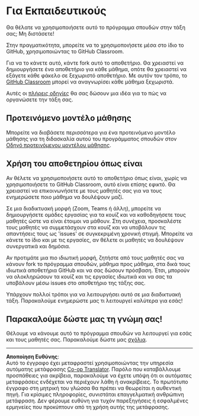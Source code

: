 <!--
CO_OP_TRANSLATOR_METADATA:
{
  "original_hash": "9fd36f5dc734203ee28b6cf2573e5eab",
  "translation_date": "2025-08-27T19:55:24+00:00",
  "source_file": "for-teachers.md",
  "language_code": "el"
}
-->
# Για Εκπαιδευτικούς

Θα θέλατε να χρησιμοποιήσετε αυτό το πρόγραμμα σπουδών στην τάξη σας; Μη διστάσετε!

Στην πραγματικότητα, μπορείτε να το χρησιμοποιήσετε μέσα στο ίδιο το GitHub, χρησιμοποιώντας το GitHub Classroom.

Για να το κάνετε αυτό, κάντε fork αυτό το αποθετήριο. Θα χρειαστεί να δημιουργήσετε ένα αποθετήριο για κάθε μάθημα, οπότε θα χρειαστεί να εξάγετε κάθε φάκελο σε ξεχωριστό αποθετήριο. Με αυτόν τον τρόπο, το [GitHub Classroom](https://classroom.github.com/classrooms) μπορεί να αναγνωρίσει κάθε μάθημα ξεχωριστά.

Αυτές οι [πλήρεις οδηγίες](https://github.blog/2020-03-18-set-up-your-digital-classroom-with-github-classroom/) θα σας δώσουν μια ιδέα για το πώς να οργανώσετε την τάξη σας.

## Προτεινόμενο μοντέλο μάθησης

Μπορείτε να διαβάσετε περισσότερα για ένα προτεινόμενο μοντέλο μάθησης για τη διδασκαλία αυτού του προγράμματος σπουδών στον [Οδηγό προτεινόμενου μοντέλου μάθησης](recommended-learning-model.md).

## Χρήση του αποθετηρίου όπως είναι

Αν θέλετε να χρησιμοποιήσετε αυτό το αποθετήριο όπως είναι, χωρίς να χρησιμοποιήσετε το GitHub Classroom, αυτό είναι επίσης εφικτό. Θα χρειαστεί να επικοινωνήσετε με τους μαθητές σας για να τους ενημερώσετε ποιο μάθημα να δουλέψουν μαζί.

Σε μια διαδικτυακή μορφή (Zoom, Teams ή άλλη), μπορείτε να δημιουργήσετε ομάδες εργασίας για τα κουίζ και να καθοδηγήσετε τους μαθητές ώστε να είναι έτοιμοι να μάθουν. Στη συνέχεια, προσκαλέστε τους μαθητές να συμμετάσχουν στα κουίζ και να υποβάλουν τις απαντήσεις τους ως 'issues' σε συγκεκριμένη χρονική στιγμή. Μπορείτε να κάνετε το ίδιο και με τις εργασίες, αν θέλετε οι μαθητές να δουλέψουν συνεργατικά και δημόσια.

Αν προτιμάτε μια πιο ιδιωτική μορφή, ζητήστε από τους μαθητές σας να κάνουν fork το πρόγραμμα σπουδών, μάθημα προς μάθημα, στα δικά τους ιδιωτικά αποθετήρια GitHub και να σας δώσουν πρόσβαση. Έτσι, μπορούν να ολοκληρώσουν τα κουίζ και τις εργασίες ιδιωτικά και να σας τα υποβάλουν μέσω issues στο αποθετήριο της τάξης σας.

Υπάρχουν πολλοί τρόποι για να λειτουργήσει αυτό σε μια διαδικτυακή τάξη. Παρακαλούμε ενημερώστε μας τι λειτουργεί καλύτερα για εσάς!

## Παρακαλούμε δώστε μας τη γνώμη σας!

Θέλουμε να κάνουμε αυτό το πρόγραμμα σπουδών να λειτουργεί για εσάς και τους μαθητές σας. Παρακαλούμε δώστε μας [σχόλια](https://forms.microsoft.com/Pages/ResponsePage.aspx?id=v4j5cvGGr0GRqy180BHbR2humCsRZhxNuI79cm6n0hRUQzRVVU9VVlU5UlFLWTRLWlkyQUxORTg5WS4u).

---

**Αποποίηση Ευθύνης**:  
Αυτό το έγγραφο έχει μεταφραστεί χρησιμοποιώντας την υπηρεσία αυτόματης μετάφρασης [Co-op Translator](https://github.com/Azure/co-op-translator). Παρόλο που καταβάλλουμε προσπάθειες για ακρίβεια, παρακαλούμε να έχετε υπόψη ότι οι αυτόματες μεταφράσεις ενδέχεται να περιέχουν λάθη ή ανακρίβειες. Το πρωτότυπο έγγραφο στη μητρική του γλώσσα θα πρέπει να θεωρείται η αυθεντική πηγή. Για κρίσιμες πληροφορίες, συνιστάται επαγγελματική ανθρώπινη μετάφραση. Δεν φέρουμε ευθύνη για τυχόν παρεξηγήσεις ή εσφαλμένες ερμηνείες που προκύπτουν από τη χρήση αυτής της μετάφρασης.
